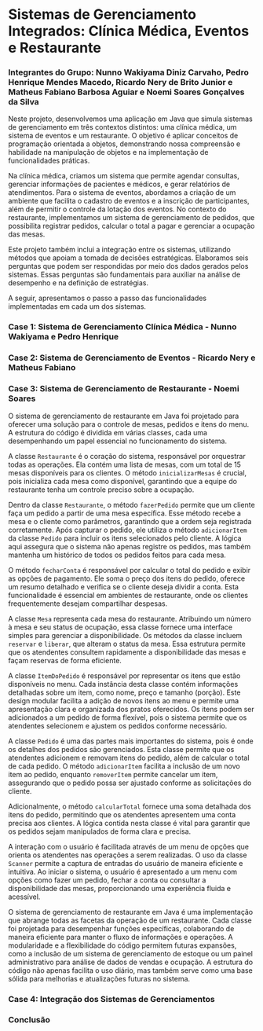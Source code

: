 # Sistemas de Gerenciamento Integrados: Clínica Médica, Eventos e Restaurante

### Integrantes do Grupo: Nunno Wakiyama Diniz Carvaho, Pedro Henrique Mendes Macedo, Ricardo Nery de Brito Junior e Matheus Fabiano Barbosa Aguiar e Noemi Soares Gonçalves da Silva

Neste projeto, desenvolvemos uma aplicação em Java que simula sistemas de gerenciamento em três contextos distintos: uma clínica médica, um sistema de eventos e um restaurante. O objetivo é aplicar conceitos de programação orientada a objetos, demonstrando nossa compreensão e habilidade na manipulação de objetos e na implementação de funcionalidades práticas.

Na clínica médica, criamos um sistema que permite agendar consultas, gerenciar informações de pacientes e médicos, e gerar relatórios de atendimentos. Para o sistema de eventos, abordamos a criação de um ambiente que facilita o cadastro de eventos e a inscrição de participantes, além de permitir o controle da lotação dos eventos. No contexto do restaurante, implementamos um sistema de gerenciamento de pedidos, que possibilita registrar pedidos, calcular o total a pagar e gerenciar a ocupação das mesas.

Este projeto também inclui a integração entre os sistemas, utilizando métodos que apoiam a tomada de decisões estratégicas. Elaboramos seis perguntas que podem ser respondidas por meio dos dados gerados pelos sistemas. Essas perguntas são fundamentais para auxiliar na análise de desempenho e na definição de estratégias.

A seguir, apresentamos o passo a passo das funcionalidades implementadas em cada um dos sistemas.

### Case 1: Sistema de Gerenciamento Clínica Médica - Nunno Wakiyama e Pedro Henrique

### Case 2: Sistema de Gerenciamento de Eventos - Ricardo Nery e Matheus Fabiano

### Case 3: Sistema de Gerenciamento de Restaurante - Noemi Soares

O sistema de gerenciamento de restaurante em Java foi projetado para oferecer uma solução para o controle de mesas, pedidos e itens do menu. A estrutura do código é dividida em várias classes, cada uma desempenhando um papel essencial no funcionamento do sistema.

A classe `Restaurante` é o coração do sistema, responsável por orquestrar todas as operações. Ela contém uma lista de mesas, com um total de 15 mesas disponíveis para os clientes. O método `inicializarMesas` é crucial, pois inicializa cada mesa como disponível, garantindo que a equipe do restaurante tenha um controle preciso sobre a ocupação.

Dentro da classe `Restaurante`, o método `fazerPedido` permite que um cliente faça um pedido a partir de uma mesa específica. Esse método recebe a mesa e o cliente como parâmetros, garantindo que a ordem seja registrada corretamente. Após capturar o pedido, ele utiliza o método `adicionarItem` da classe `Pedido` para incluir os itens selecionados pelo cliente. A lógica aqui assegura que o sistema não apenas registre os pedidos, mas também mantenha um histórico de todos os pedidos feitos para cada mesa.

O método `fecharConta` é responsável por calcular o total do pedido e exibir as opções de pagamento. Ele soma o preço dos itens do pedido, oferece um resumo detalhado e verifica se o cliente deseja dividir a conta. Esta funcionalidade é essencial em ambientes de restaurante, onde os clientes frequentemente desejam compartilhar despesas.

A classe `Mesa` representa cada mesa do restaurante. Atribuindo um número à mesa e seu status de ocupação, essa classe fornece uma interface simples para gerenciar a disponibilidade. Os métodos da classe incluem `reservar` e `liberar`, que alteram o status da mesa. Essa estrutura permite que os atendentes consultem rapidamente a disponibilidade das mesas e façam reservas de forma eficiente.

A classe `ItemDoPedido` é responsável por representar os itens que estão disponíveis no menu. Cada instância desta classe contém informações detalhadas sobre um item, como nome, preço e tamanho (porção). Este design modular facilita a adição de novos itens ao menu e permite uma apresentação clara e organizada dos pratos oferecidos. Os itens podem ser adicionados a um pedido de forma flexível, pois o sistema permite que os atendentes selecionem e ajustem os pedidos conforme necessário.

A classe `Pedido` é uma das partes mais importantes do sistema, pois é onde os detalhes dos pedidos são gerenciados. Esta classe permite que os atendentes adicionem e removam itens do pedido, além de calcular o total de cada pedido. O método `adicionarItem` facilita a inclusão de um novo item ao pedido, enquanto `removerItem` permite cancelar um item, assegurando que o pedido possa ser ajustado conforme as solicitações do cliente. 

Adicionalmente, o método `calcularTotal` fornece uma soma detalhada dos itens do pedido, permitindo que os atendentes apresentem uma conta precisa aos clientes. A lógica contida nesta classe é vital para garantir que os pedidos sejam manipulados de forma clara e precisa.

A interação com o usuário é facilitada através de um menu de opções que orienta os atendentes nas operações a serem realizadas. O uso da classe `Scanner` permite a captura de entradas do usuário de maneira eficiente e intuitiva. Ao iniciar o sistema, o usuário é apresentado a um menu com opções como fazer um pedido, fechar a conta ou consultar a disponibilidade das mesas, proporcionando uma experiência fluida e acessível.

O sistema de gerenciamento de restaurante em Java é uma implementação que abrange todas as facetas da operação de um restaurante. Cada classe foi projetada para desempenhar funções específicas, colaborando de maneira eficiente para manter o fluxo de informações e operações. A modularidade e a flexibilidade do código permitem futuras expansões, como a inclusão de um sistema de gerenciamento de estoque ou um painel administrativo para análise de dados de vendas e ocupação. A estrutura do código não apenas facilita o uso diário, mas também serve como uma base sólida para melhorias e atualizações futuras no sistema.

### Case 4: Integração dos Sistemas de Gerenciamentos

### Conclusão
